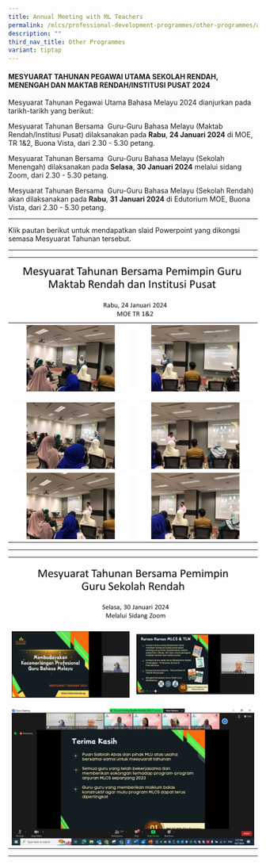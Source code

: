 ```yaml
---
title: Annual Meeting with ML Teachers
permalink: /mlcs/professional-development-programmes/other-programmes/annual-meeting-with-ml-teachers/
description: ""
third_nav_title: Other Programmes
variant: tiptap
---
```

<h4>MESYUARAT TAHUNAN PEGAWAI UTAMA SEKOLAH RENDAH, MENENGAH DAN MAKTAB RENDAH/INSTITUSI PUSAT 2024</h4>
<p>Mesyuarat Tahunan Pegawai Utama Bahasa Melayu 2024 dianjurkan pada tarikh-tarikh
yang berikut:</p>
<p>Mesyuarat Tahunan Bersama&nbsp; Guru-Guru Bahasa Melayu (Maktab Rendah/Institusi
Pusat) dilaksanakan pada&nbsp;<strong>Rabu</strong>,&nbsp;<strong>24 Januari 2024</strong>&nbsp;di
MOE, TR 1&amp;2, Buona Vista, dari 2.30 - 5.30 petang.</p>
<p>Mesyuarat Tahunan Bersama&nbsp; Guru-Guru Bahasa Melayu (Sekolah Menengah)
dilaksanakan pada&nbsp;<strong>Selasa</strong>,&nbsp;<strong>30 Januari 2024</strong>&nbsp;melalui
sidang Zoom, dari 2.30 - 5.30 petang.</p>
<p>Mesyuarat Tahunan Bersama&nbsp; Guru-Guru Bahasa Melayu (Sekolah Rendah)
akan dilaksanakan pada&nbsp;<strong>Rabu</strong>,&nbsp;<strong>31</strong>&nbsp;<strong>Januari 2024</strong>&nbsp;di
Edutorium MOE, Buona Vista, dari 2.30 - 5.30 petang.</p>
<hr>
<p>Klik pautan berikut untuk mendapatkan&nbsp;slaid Powerpoint&nbsp;yang
dikongsi semasa Mesyuarat Tahunan tersebut.</p>
<hr>
<table>
<tbody>
<tr>
<td rowspan="1" colspan="2">
<p></p>
<div class="isomer-image-wrapper">
<img style="width: 100%" height="auto" width="100%" alt="" src="/images/24Jan2024_AnnualMeet2024__1a_.JPG">
</div>
</td>
</tr>
<tr>
<th rowspan="1" colspan="1">
<div class="isomer-image-wrapper">
<img style="width: 100%" height="auto" width="100%" alt="" src="/images/24Jan2024_AnnualMeet2024__2_.JPG">
</div>
</th>
<th rowspan="1" colspan="1">
<div class="isomer-image-wrapper">
<img style="width: 100%" height="auto" width="100%" alt="" src="/images/24Jan2024_AnnualMeet2024__3_.JPG">
</div>
</th>
</tr>
<tr>
<td rowspan="1" colspan="1">
<p></p>
<div class="isomer-image-wrapper">
<img style="width: 100%" height="auto" width="100%" alt="" src="/images/24Jan2024_AnnualMeet2024__4_.JPG">
</div>
</td>
<td rowspan="1" colspan="1">
<p></p>
<div class="isomer-image-wrapper">
<img style="width: 100%" height="auto" width="100%" alt="" src="/images/24Jan2024_AnnualMeet2024__5_.JPG">
</div>
</td>
</tr>
<tr>
<td rowspan="1" colspan="1">
<div class="isomer-image-wrapper">
<img style="width: 100%" height="auto" width="100%" alt="" src="/images/24Jan2024_AnnualMeet2024__6_.JPG">
</div>
</td>
<td rowspan="1" colspan="1">
<div class="isomer-image-wrapper">
<img style="width: 100%" height="auto" width="100%" alt="" src="/images/24Jan2024_AnnualMeet2024__7_.JPG">
</div>
</td>
</tr>
</tbody>
</table>
<hr>
<table>
<tbody>
<tr>
<th rowspan="1" colspan="2">
<p></p>
<div class="isomer-image-wrapper">
<img style="width: 100%" height="auto" width="100%" alt="" src="/images/30Jan2024_AnnualMeet2024__1_.JPG">
</div>
</th>
</tr>
<tr>
<td rowspan="1" colspan="1">
<p></p>
<div class="isomer-image-wrapper">
<img style="width: 100%" height="auto" width="100%" alt="" src="/images/30Jan2024_01AnnualMeet2024.JPG">
</div>
</td>
<td rowspan="1" colspan="1">
<div class="isomer-image-wrapper">
<img style="width: 100%" height="auto" width="100%" alt="" src="/images/30Jan2024_03AnnualMeet2024.JPG">
</div>
</td>
</tr>
<tr>
<td rowspan="1" colspan="2">
<p></p>
<div class="isomer-image-wrapper">
<img style="width: 100%" height="auto" width="100%" alt="" src="/images/30Jan2024_02AnnualMeet2024.JPG">
</div>
</td>
</tr>
</tbody>
</table>
<hr>
<p></p>